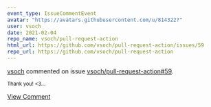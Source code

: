 ```yaml
---
event_type: IssueCommentEvent
avatar: "https://avatars.githubusercontent.com/u/814322?"
user: vsoch
date: 2021-02-04
repo_name: vsoch/pull-request-action
html_url: https://github.com/vsoch/pull-request-action/issues/59
repo_url: https://github.com/vsoch/pull-request-action
---
```


<a href='https://github.com/vsoch' target='_blank'>vsoch</a> commented on issue <a href='https://github.com/vsoch/pull-request-action/issues/59' target='_blank'>vsoch/pull-request-action#59</a>.

<small>Thank you! <3...</small>

<a href='https://github.com/vsoch/pull-request-action/issues/59' target='_blank'>View Comment</a>